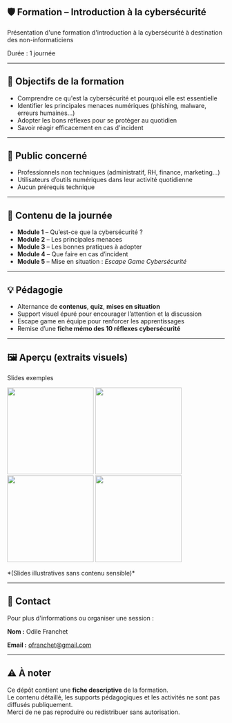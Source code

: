 
## 🛡️ Formation – Introduction à la cybersécurité
Présentation d'une formation d'introduction à la cybersécurité à destination des non-informaticiens


Durée : 1 journée

---

## 🎯 Objectifs de la formation

- Comprendre ce qu'est la cybersécurité et pourquoi elle est essentielle
- Identifier les principales menaces numériques (phishing, malware, erreurs humaines…)
- Adopter les bons réflexes pour se protéger au quotidien
- Savoir réagir efficacement en cas d'incident

---

## 👥 Public concerné

- Professionnels non techniques (administratif, RH, finance, marketing…)
- Utilisateurs d’outils numériques dans leur activité quotidienne
- Aucun prérequis technique

---

## 🧭 Contenu de la journée

- **Module 1** – Qu’est-ce que la cybersécurité ?  
- **Module 2** – Les principales menaces  
- **Module 3** – Les bonnes pratiques à adopter  
- **Module 4** – Que faire en cas d’incident  
- **Module 5** – Mise en situation : *Escape Game Cybersécurité*

---

## 💡 Pédagogie

- Alternance de **contenus**, **quiz**, **mises en situation**
- Support visuel épuré pour encourager l’attention et la discussion
- Escape game en équipe pour renforcer les apprentissages
- Remise d’une **fiche mémo des 10 réflexes cybersécurité**

---

## 🖼️ Aperçu (extraits visuels)

Slides  exemples<p float="left">
  <img src="./Slide-aperçu-1.png" width="200"/>
  <img src="./Slide-aperçu-2.png" width="200"/>
  <img src="./Slide-aperçu-3.png" width="200"/>
  <img src="./Slide-aperçu-4.png" width="200"/>
</p> 
*(Slides illustratives sans contenu sensible)*

---

## 📩 Contact

Pour plus d'informations ou organiser une session :

**Nom :** Odile Franchet

**Email :** ofranchet@gmail.com


---

## ⚠️ À noter

Ce dépôt contient une **fiche descriptive** de la formation.  
Le contenu détaillé, les supports pédagogiques et les activités ne sont pas diffusés publiquement.  
Merci de ne pas reproduire ou redistribuer sans autorisation.
